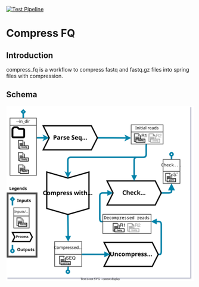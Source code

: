 [![Test Pipeline](https://github.com/nexomis/compress_fq/actions/workflows/test.yml/badge.svg?branch=main)](https://github.com/nexomis/compress_fq/actions/workflows/test.yml)

# Compress FQ

## Introduction

compress_fq is a workflow to compress fastq and fastq.gz files into spring files with compression.

## Schema

![Schema not visible](./schema.drawio.svg)

